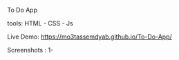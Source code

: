 
To Do App

tools: HTML - CSS - Js

Live Demo: https://mo3tassemdyab.github.io/To-Do-App/

Screenshots :
 1- 
